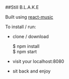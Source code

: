 ##Still B.L.A.K.E  

Built using [react-music](https://github.com/FormidableLabs/react-music)  

To install / run:  

  * clone / download  

    $ npm install  
    $ npm start  

  * visit your localhost:8080
  * sit back and enjoy
